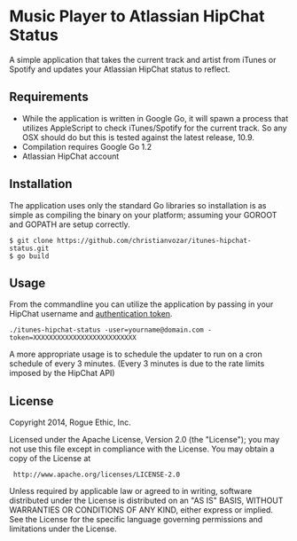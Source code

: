 # Music Player to Atlassian HipChat Status

A simple application that takes the current track and artist from iTunes or Spotify and updates your Atlassian HipChat status to reflect.

## Requirements

- While the application is written in Google Go, it will spawn a process that utilizes AppleScript to check iTunes/Spotify for the current track. So any OSX should do but this is tested against the latest release, 10.9.
- Compilation requires Google Go 1.2
- Atlassian HipChat account

## Installation

The application uses only the standard Go libraries so installation is as simple as compiling the binary on your platform; assuming your GOROOT and GOPATH are setup correctly.

```
$ git clone https://github.com/christianvozar/itunes-hipchat-status.git
$ go build
```

## Usage

From the commandline you can utilize the application by passing in your HipChat username and [authentication token](https://www.hipchat.com/docs/apiv2/auth).
```
./itunes-hipchat-status -user=yourname@domain.com -token=XXXXXXXXXXXXXXXXXXXXXXXXXX
```

A more appropriate usage is to schedule the updater to run on a cron schedule of every 3 minutes. (Every 3 minutes is due to the rate limits imposed by the HipChat API)


## License

Copyright 2014, Rogue Ethic, Inc.

Licensed under the Apache License, Version 2.0 (the "License");
you may not use this file except in compliance with the License.
You may obtain a copy of the License at

     http://www.apache.org/licenses/LICENSE-2.0

Unless required by applicable law or agreed to in writing, software
distributed under the License is distributed on an "AS IS" BASIS,
WITHOUT WARRANTIES OR CONDITIONS OF ANY KIND, either express or implied.
See the License for the specific language governing permissions and
limitations under the License.
